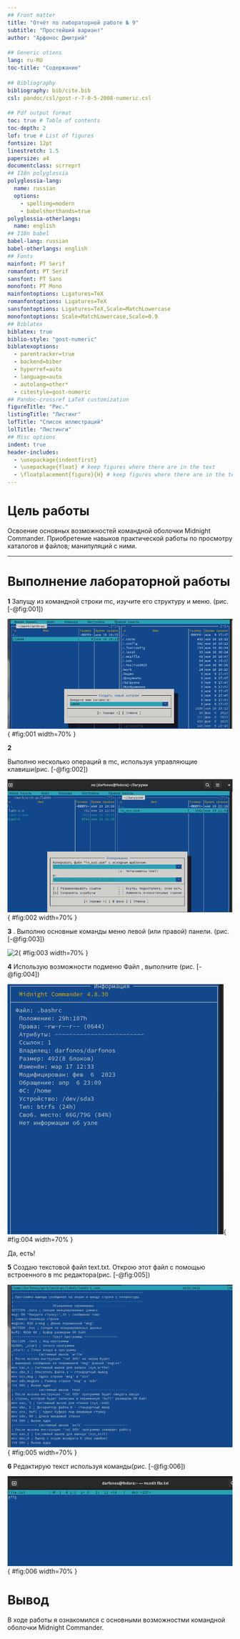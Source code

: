 ```yaml
---
## Front matter
title: "Отчёт по лабораторной работе № 9"
subtitle: "Простейший вариант"
author: "Арфонос Дмитрий"

## Generic otions
lang: ru-RU
toc-title: "Содержание"

## Bibliography
bibliography: bib/cite.bib
csl: pandoc/csl/gost-r-7-0-5-2008-numeric.csl

## Pdf output format
toc: true # Table of contents
toc-depth: 2
lof: true # List of figures
fontsize: 12pt
linestretch: 1.5
papersize: a4
documentclass: scrreprt
## I18n polyglossia
polyglossia-lang:
  name: russian
  options:
	- spelling=modern
	- babelshorthands=true
polyglossia-otherlangs:
  name: english
## I18n babel
babel-lang: russian
babel-otherlangs: english
## Fonts
mainfont: PT Serif
romanfont: PT Serif
sansfont: PT Sans
monofont: PT Mono
mainfontoptions: Ligatures=TeX
romanfontoptions: Ligatures=TeX
sansfontoptions: Ligatures=TeX,Scale=MatchLowercase
monofontoptions: Scale=MatchLowercase,Scale=0.9
## Biblatex
biblatex: true
biblio-style: "gost-numeric"
biblatexoptions:
  - parentracker=true
  - backend=biber
  - hyperref=auto
  - language=auto
  - autolang=other*
  - citestyle=gost-numeric
## Pandoc-crossref LaTeX customization
figureTitle: "Рис."
listingTitle: "Листинг"
lofTitle: "Список иллюстраций"
lolTitle: "Листинги"
## Misc options
indent: true
header-includes:
  - \usepackage{indentfirst}
  - \usepackage{float} # keep figures where there are in the text
  - \floatplacement{figure}{H} # keep figures where there are in the text
---
```


# Цель работы

Освоение основных возможностей командной оболочки Midnight Commander. Приобретение навыков практической работы по просмотру каталогов и файлов; манипуляций
с ними.


***

# Выполнение лабораторной работы

 **1**
Запущу из командной строки mc, изучите его структуру и меню.
 (рис. [-@fig:001])

![ 1](image/1.png){  #fig:001 width=70%  }


 **2**

Выполню несколько операций в mc, используя управляющие клавиши(рис. [-@fig:002])

![ls](image/2.png){  #fig:002 width=70%  }

 **3**
. Выполню основные команды меню левой (или правой) панели. (рис. [-@fig:003])

![2](image/24.png){ #fig:003 width=70% }

 **4**
Использую возможности подменю Файл , выполните
(рис. [-@fig:004])

![вывод последних 10 строк](image/3.png){ #fig:004 width=70% }

Да, есть!

 **5**
Создаю текстовой файл text.txt. Открою этот файл с помощью встроенного в mc редактора(рис. [-@fig:005])
 
![содержимое](image/4.png){ #fig:005 width=70% }

 **6**
Редактирую текст используя команды(рис. [-@fig:006])

![Создание нового каталога](image/5.png){ #fig:006 width=70% }

 

# Вывод

В ходе работы я ознакомился с основными возможностми командной оболочки Midnight Commander. 


